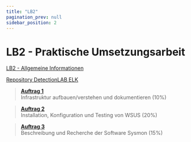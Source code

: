 ```yaml
---
title: "LB2"
pagination_prev: null
sidebar_position: 2
---
```


# LB2 - Praktische Umsetzungsarbeit

[LB2 - Allgemeine Informationen](/data/m182/lb2/lb2_allgemeine_informationen.pdf)

[Repository DetectionLAB ELK](https://github.com/cyberdefenders/DetectionLabELK)

> [**Auftrag 1**](./auftrag-0001.md)  
> Infrastruktur aufbauen/verstehen und dokumentieren (10%)

> [**Auftrag 2**](./auftrag-0002.md)  
> Installation, Konfiguration und Testing von WSUS (20%)

> [**Auftrag 3**](./auftrag-0003.md)  
> Beschreibung und Recherche der Software Sysmon (15%)
